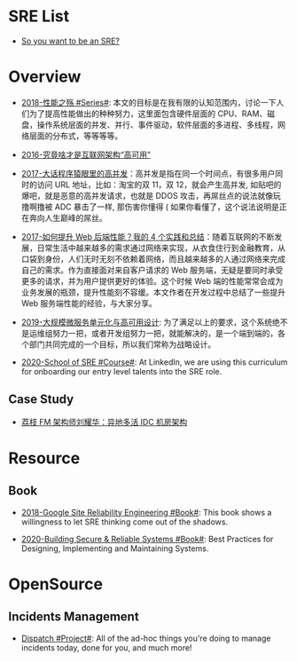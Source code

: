 # SRE List

- [So you want to be an SRE?](https://hackernoon.com/so-you-want-to-be-an-sre-34e832357a8c#.x8tn42pb7)

# Overview

- [2018-性能之殇 #Series#](https://lvwenhan.com/%E6%93%8D%E4%BD%9C%E7%B3%BB%E7%BB%9F/492.html): 本文的目标是在我有限的认知范围内，讨论一下人们为了提高性能做出的种种努力，这里面包含硬件层面的 CPU、RAM、磁盘，操作系统层面的并发、并行、事件驱动，软件层面的多进程、多线程，网络层面的分布式，等等等等。

- [2016-究竟啥才是互联网架构“高可用”](http://6me.us/Fz25N7)

- [2017-大话程序猿眼里的高并发](https://blog.thankbabe.com/2016/04/01/high-concurrency/)：高并发是指在同一个时间点，有很多用户同时的访问 URL 地址，比如：淘宝的双 11，双 12，就会产生高并发, 如贴吧的爆吧，就是恶意的高并发请求，也就是 DDOS 攻击，再屌丝点的说法就像玩撸啊撸被 ADC 暴击了一样, 那伤害你懂得 ( 如果你看懂了，这个说法说明是正在奔向人生巅峰的屌丝。

- [2017-如何提升 Web 后端性能？我的 4 个实践和总结](http://mp.weixin.qq.com/s/KsXS5f-1-217CY5R88qOHQ)：随着互联网的不断发展，日常生活中越来越多的需求通过网络来实现，从衣食住行到金融教育，从口袋到身份，人们无时无刻不依赖着网络，而且越来越多的人通过网络来完成自己的需求。作为直接面对来自客户请求的 Web 服务端，无疑是要同时承受更多的请求，并为用户提供更好的体验。这个时候 Web 端的性能常常会成为业务发展的瓶颈，提升性能刻不容缓。本文作者在开发过程中总结了一些提升 Web 服务端性能的经验，与大家分享。

- [2019-大规模微服务单元化与高可用设计](https://mp.weixin.qq.com/s/5ovOHoI4gZqokez672wriQ): 为了满足以上的要求，这个系统绝不是运维组努力一把，或者开发组努力一把，就能解决的，是一个端到端的，各个部门共同完成的一个目标，所以我们常称为战略设计。

- [2020-School of SRE #Course#](https://github.com/linkedin/school-of-sre): At LinkedIn, we are using this curriculum for onboarding our entry level talents into the SRE role.

## Case Study

- [荔枝 FM 架构师刘耀华：异地多活 IDC 机房架构](http://geek.csdn.net/news/detail/53231)

# Resource

## Book

- [2018-Google Site Reliability Engineering #Book#](https://landing.google.com/sre/sre-book/chapters/foreword/): This book shows a willingness to let SRE thinking come out of the shadows.

- [2020-Building Secure & Reliable Systems #Book#](https://static.googleusercontent.com/media/landing.google.com/zh-CN//sre/static/pdf/Building_Secure_and_Reliable_Systems.pdf): Best Practices for Designing, Implementing and Maintaining Systems.

# OpenSource

## Incidents Management

- [Dispatch #Project#](https://github.com/Netflix/dispatch): All of the ad-hoc things you're doing to manage incidents today, done for you, and much more!

